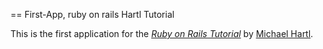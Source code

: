 == First-App, ruby on rails Hartl Tutorial

This is the first application for the
[*Ruby on Rails Tutorial*](http://railstutorial.org/)
by [Michael Hartl](http://michaelhartl.com/).
